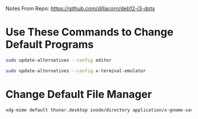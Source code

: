 Notes From Repo: https://github.com/dillacorn/deb12-i3-dots

# Use These Commands to Change Default Programs

```sh
sudo update-alternatives --config editor
```
```sh
sudo update-alternatives --config x-terminal-emulator
```

# Change Default File Manager
```sh
xdg-mime default thunar.desktop inode/directory application/x-gnome-saved-search
```
